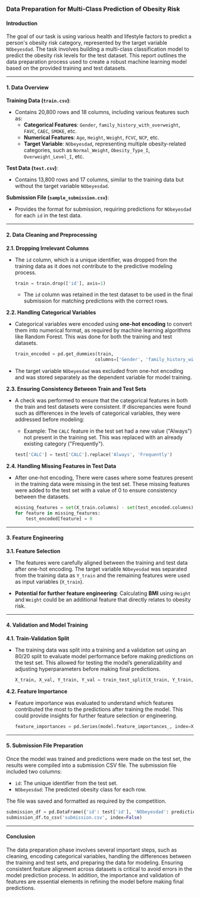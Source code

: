 ### Data Preparation for Multi-Class Prediction of Obesity Risk

#### **Introduction**
The goal of our task is using various health and lifestyle factors to predict a person's obesity risk category, represented by the target variable `NObeyesdad`. The task involves building a multi-class classification model to predict the obesity risk levels for the test dataset. This report outlines the data preparation process used to create a robust machine learning model based on the provided training and test datasets.

---

#### **1. Data Overview**

**Training Data (`train.csv`)**:
- Contains 20,800 rows and 18 columns, including various features such as:
  - **Categorical Features**: `Gender`, `family_history_with_overweight`, `FAVC`, `CAEC`, `SMOKE`, etc.
  - **Numerical Features**: `Age`, `Height`, `Weight`, `FCVC`, `NCP`, etc.
  - **Target Variable**: `NObeyesdad`, representing multiple obesity-related categories, such as `Normal_Weight`, `Obesity_Type_I`, `Overweight_Level_I`, etc.

**Test Data (`test.csv`)**:
- Contains 13,800 rows and 17 columns, similar to the training data but without the target variable `NObeyesdad`.

**Submission File (`sample_submission.csv`)**:
- Provides the format for submission, requiring predictions for `NObeyesdad` for each `id` in the test data.

---

#### **2. Data Cleaning and Preprocessing**

**2.1. Dropping Irrelevant Columns**
- The `id` column, which is a unique identifier, was dropped from the training data as it does not contribute to the predictive modeling process.

  ```python
  train = train.drop(['id'], axis=1)
  ```

  - The `id` column was retained in the test dataset to be used in the final submission for matching predictions with the correct rows.

**2.2. Handling Categorical Variables**
- Categorical variables were encoded using **one-hot encoding** to convert them into numerical format, as required by machine learning algorithms like Random Forest. This was done for both the training and test datasets.

  ```python
  train_encoded = pd.get_dummies(train, 
                                columns=['Gender', 'family_history_with_overweight', 'FAVC', 'CAEC', 'SMOKE', 'SCC', 'CALC', 'MTRANS'])
  ```

- The target variable `NObeyesdad` was excluded from one-hot encoding and was stored separately as the dependent variable for model training.

**2.3. Ensuring Consistency Between Train and Test Sets**
- A check was performed to ensure that the categorical features in both the train and test datasets were consistent. If discrepancies were found such as differences in the levels of categorical variables, they were addressed before modeling:
  
  - Example: The `CALC` feature in the test set had a new value ("Always") not present in the training set. This was replaced with an already existing category ("Frequently").

  ```python
  test['CALC'] = test['CALC'].replace('Always', 'Frequently')
  ```

**2.4. Handling Missing Features in Test Data**
- After one-hot encoding, There were cases where some features present in the training data were missing in the test set. These missing features were added to the test set with a value of 0 to ensure consistency between the datasets.
  
  ```python
  missing_features = set(X_train.columns) - set(test_encoded.columns)
  for feature in missing_features:
      test_encoded[feature] = 0
  ```

---

#### **3. Feature Engineering**
**3.1. Feature Selection**
- The features were carefully aligned between the training and test data after one-hot encoding. The target variable `NObeyesdad` was separated from the training data as `Y_train` and the remaining features were used as input variables (`X_train`).

- **Potential for further feature engineering**: Calculating **BMI** using `Height` and `Weight` could be an additional feature that directly relates to obesity risk.

---

#### **4. Validation and Model Training**
**4.1. Train-Validation Split**
- The training data was split into a training and a validation set using an 80/20 split to evaluate model performance before making predictions on the test set. This allowed for testing the model’s generalizability and adjusting hyperparameters before making final predictions.

  ```python
  X_train, X_val, Y_train, Y_val = train_test_split(X_train, Y_train, test_size=0.2, random_state=28)
  ```

**4.2. Feature Importance**
- Feature importance was evaluated to understand which features contributed the most to the predictions after training the model. This could provide insights for further feature selection or engineering.

  ```python
  feature_importances = pd.Series(model.feature_importances_, index=X_train.columns)
  ```

---

#### **5. Submission File Preparation**
Once the model was trained and predictions were made on the test set, the results were compiled into a submission CSV file. The submission file included two columns:
- `id`: The unique identifier from the test set.
- `NObeyesdad`: The predicted obesity class for each row.

The file was saved and formatted as required by the competition.

```python
submission_df = pd.DataFrame({'id': test['id'], 'NObeyesdad': predictions})
submission_df.to_csv('submission.csv', index=False)
```

---

#### **Conclusion**
The data preparation phase involves several important steps, such as cleaning, encoding categorical variables, handling the differences between the training and test sets, and preparing the data for modeling. Ensuring consistent feature alignment across datasets is critical to avoid errors in the model prediction process. In addition, the importance and validation of features are essential elements in refining the model before making final predictions.
